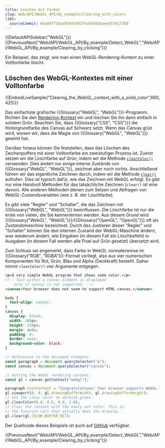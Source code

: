 ```yaml
---
title: Löschen mit Farben
slug: Web/API/WebGL_API/By_example/Clearing_with_colors
l10n:
  sourceCommit: 0ea88f719ad95045993f8a54d5bbaee857617380
---
```


{{DefaultAPISidebar("WebGL")}}{{PreviousNext("Web/API/WebGL_API/By_example/Detect_WebGL","Web/API/WebGL_API/By_example/Clearing_by_clicking")}}

Ein Beispiel, das zeigt, wie man einen WebGL-Rendering-Kontext zu einer Volltonfarbe löscht.

## Löschen des WebGL-Kontextes mit einer Volltonfarbe

{{EmbedLiveSample("Clearing_the_WebGL_context_with_a_solid_color",660,425)}}

Das einfachste grafische {{Glossary("WebGL", "WebGL")}}-Programm. Richten Sie den [Rendering-Kontext](/de/docs/Web/API/WebGLRenderingContext) ein und löschen Sie ihn dann einfach in solidem Grün. Beachten Sie, dass {{Glossary("CSS", "CSS")}} die Hintergrundfarbe des Canvas auf Schwarz setzt. Wenn das Canvas grün wird, wissen wir, dass die Magie von {{Glossary("WebGL", "WebGL")}} gewirkt hat.

Darüber hinaus können Sie feststellen, dass das Löschen des Zeichenpuffers mit einer Volltonfarbe ein zweistufiger Prozess ist. Zuerst setzen wir die Löschfarbe auf Grün, indem wir die Methode [`clearColor()`](/de/docs/Web/API/WebGLRenderingContext/clearColor) verwenden. Dies ändert nur einige interne Zustände von {{Glossary("WebGL", "WebGL")}}, zeichnet aber noch nichts. Anschließend führen wir das eigentliche Zeichnen durch, indem wir die Methode [`clear()`](/de/docs/Web/API/WebGLRenderingContext/clear) aufrufen. Dies ist typisch dafür, wie das Zeichnen mit WebGL erfolgt. Es gibt nur eine Handvoll Methoden für das tatsächliche Zeichnen (`clear()` ist eine davon). Alle anderen Methoden dienen zum Setzen und Abfragen von WebGL-Zustandsvariablen (wie z. B. der Löschfarbe).

Es gibt viele "Regler" und "Schalter", die das Zeichnen mit {{Glossary("WebGL", "WebGL")}} beeinflussen. Die Löschfarbe ist nur die erste von vielen, die Sie kennenlernen werden. Aus diesem Grund wird {{Glossary("WebGL", "WebGL")}}/{{Glossary("OpenGL", "OpenGL")}} oft als _Zustandsmaschine_ bezeichnet. Durch das Justieren dieser "Regler" und "Schalter" können Sie den internen Zustand der WebGL-Maschine ändern, was wiederum ändert, wie Eingaben (in diesem Fall ein Löschbefehl) in Ausgaben (in diesem Fall werden alle Pixel auf Grün gesetzt) übersetzt wird.

Zum Schluss sei angemerkt, dass Farbe in WebGL normalerweise im {{Glossary("RGB", "RGBA")}}-Format vorliegt, also aus vier numerischen Komponenten für Rot, Grün, Blau und Alpha (Deckkraft) besteht. Daher nimmt `clearColor()` vier Argumente entgegen.

```html
<p>A very simple WebGL program that shows some color.</p>
<!-- Text within a canvas element is displayed
    only if canvas is not supported. -->
<canvas>Your browser does not seem to support HTML canvas.</canvas>
```

```css
body {
  text-align: center;
}
canvas {
  display: block;
  width: 280px;
  height: 210px;
  margin: auto;
  padding: 0;
  border: none;
  background-color: black;
}
```

```js
// References to the document elements.
const paragraph = document.querySelector("p");
const canvas = document.querySelector("canvas");

// Getting the WebGL rendering context.
const gl = canvas.getContext("webgl");

paragraph.textContent = "Congratulations! Your browser supports WebGL.";
gl.viewport(0, 0, gl.drawingBufferWidth, gl.drawingBufferHeight);
// Set the clear color to darkish green.
gl.clearColor(0.0, 0.5, 0.0, 1.0);
// Clear the context with the newly set color. This is
// the function call that actually does the drawing.
gl.clear(gl.COLOR_BUFFER_BIT);
```

Der Quellcode dieses Beispiels ist auch auf [GitHub](https://github.com/idofilin/webgl-by-example/tree/master/clearing-with-colors) verfügbar.

{{PreviousNext("Web/API/WebGL_API/By_example/Detect_WebGL","Web/API/WebGL_API/By_example/Clearing_by_clicking")}}
